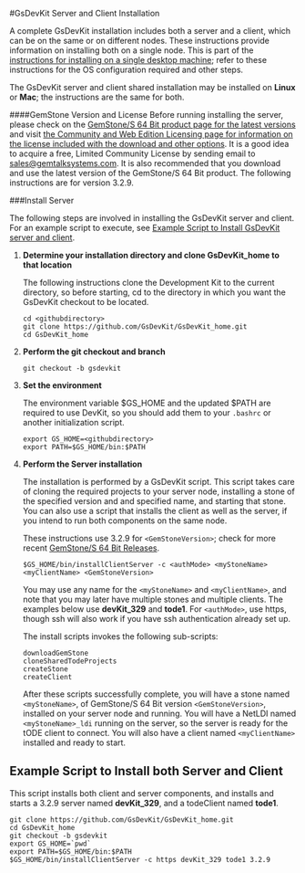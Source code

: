 #GsDevKit Server and Client Installation

A complete GsDevKit installation includes both a server and a client, which can be on the same or on different nodes.  These instructions provide information on installing both on a single node. This is part of the [instructions for installing on a single desktop machine][1]; refer to these instructions for the OS configuration required and other steps.

The GsDevKit server and client shared installation  may be installed on **Linux** or **Mac**; the instructions are the same for both. 

####GemStone Version and License
Before running installing the server, please check on the [GemStone/S 64 Bit product page for the latest versions][2] and visit [the Community and Web Edition Licensing page for information on the license included with the download and other options][3]. It is a good idea to acquire a free, Limited Community License by sending email to sales@gemtalksystems.com. It is also recommended that you download and use the latest version of the GemStone/S 64 Bit product. The following instructions are for version 3.2.9.

###Install Server

The following steps are involved in installing the GsDevKit server and client.  For an example script to execute, see  [Example Script to Install GsDevKit server and client](#example-script-to-install-both-server-and-client).

1. **Determine your installation directory and clone GsDevKit_home to that location**

   The following instructions clone the Development Kit to the current directory, so before starting, cd to the directory in which you want the GsDevKit checkout to be located.

   ```
   cd <githubdirectory>
   git clone https://github.com/GsDevKit/GsDevKit_home.git
   cd GsDevKit_home
   ```

2. **Perform the git checkout and branch**
   ```
   git checkout -b gsdevkit
   ```

3. **Set the environment**

   The environment variable $GS_HOME and the updated $PATH are required to use DevKit, so you should add them to your `.bashrc` or another initialization script.
   ```
   export GS_HOME=<githubdirectory>
   export PATH=$GS_HOME/bin:$PATH
   ```

4. **Perform the Server installation**
   
    The installation is performed by a GsDevKit script.  This script takes care of cloning the required projects to your server node, installing a stone of the specified version and and specified name, and starting that stone.  You can also use a script that installs the client as well as the server, if you intend to run both components on the same node.

   These instructions use 3.2.9 for `<GemStoneVersion>`; check for more recent [GemStone/S 64 Bit Releases](#gemstone-version-and-license).
   
   ```
   $GS_HOME/bin/installClientServer -c <authMode> <myStoneName> <myClientName> <GemStoneVersion>
   ```
   You may use any name for the `<myStoneName>` and `<myClientName>`, and note that you may later have multiple stones and multiple clients. The examples below use **devKit_329** and **tode1**. For `<authMode>`, use https, though ssh will also work if you have ssh authentication already set up.  

   The install scripts invokes the following sub-scripts:
   ```
   downloadGemStone
   cloneSharedTodeProjects
   createStone
   createClient 
   ```
   After these scripts successfully complete, you will have a stone named `<myStoneName>`, of GemStone/S 64 Bit version `<GemStoneVersion>`, installed on your server node and running.  You will have a NetLDI named `<myStoneName>_ldi` running on the server, so the server is ready for the tODE client to connect.  You will also have a client named `<myClientName>` installed and ready to start. 


## Example Script to Install both Server and Client

This script installs both client and server components, and installs and starts a 3.2.9 server named **devKit_329**, and a todeClient named **tode1**.  

```
git clone https://github.com/GsDevKit/GsDevKit_home.git
cd GsDevKit_home
git checkout -b gsdevkit
export GS_HOME=`pwd`
export PATH=$GS_HOME/bin:$PATH
$GS_HOME/bin/installClientServer -c https devKit_329 tode1 3.2.9
```


[1]: ./README.md#installation-on-a-single-desktop
[2]: https://gemtalksystems.com/products/gs64/
[3]: https://gemtalksystems.com/licensing/
